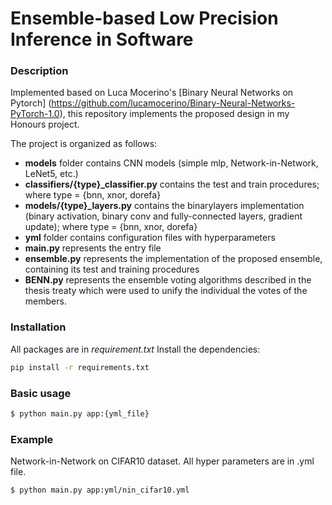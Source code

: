 # Ensemble-based Low Precision Inference in Software 


### Description 
Implemented based on Luca Mocerino's [Binary Neural Networks on Pytorch] (https://github.com/lucamocerino/Binary-Neural-Networks-PyTorch-1.0), this repository implements the proposed design in my Honours project.



The project is organized as follows:

  - **models** folder contains CNN models (simple mlp, Network-in-Network, LeNet5, etc.)
  - **classifiers/{type}_classifier.py** contains the test and train procedures; where type = {bnn, xnor, dorefa}
  - **models/{type}_layers.py** contains the binarylayers implementation (binary activation, binary conv and fully-connected layers, gradient update);  where type = {bnn, xnor, dorefa}
  - **yml** folder contains configuration files with hyperparameters
  - **main.py** represents the entry file
  - **ensemble.py** represents the implementation of the proposed ensemble, containing its test and training procedures
  - **BENN.py** represents the ensemble voting algorithms described in the thesis treaty which were used to unify the individual the votes of the members.

### Installation

All packages are in *requirement.txt*
Install the dependencies:

```sh
pip install -r requirements.txt
```
### Basic usage
```sh
$ python main.py app:{yml_file}
```
### Example 
Network-in-Network on CIFAR10 dataset. All hyper parameters are in .yml file. 
```sh
$ python main.py app:yml/nin_cifar10.yml
```




